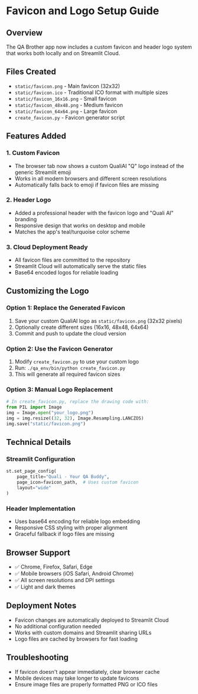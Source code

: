 # Favicon and Logo Setup Guide

## Overview
The QA Brother app now includes a custom favicon and header logo system that works both locally and on Streamlit Cloud.

## Files Created
- `static/favicon.png` - Main favicon (32x32)
- `static/favicon.ico` - Traditional ICO format with multiple sizes
- `static/favicon_16x16.png` - Small favicon
- `static/favicon_48x48.png` - Medium favicon  
- `static/favicon_64x64.png` - Large favicon
- `create_favicon.py` - Favicon generator script

## Features Added

### 1. Custom Favicon
- The browser tab now shows a custom QualiAI "Q" logo instead of the generic Streamlit emoji
- Works in all modern browsers and different screen resolutions
- Automatically falls back to emoji if favicon files are missing

### 2. Header Logo
- Added a professional header with the favicon logo and "Quali AI" branding
- Responsive design that works on desktop and mobile
- Matches the app's teal/turquoise color scheme

### 3. Cloud Deployment Ready
- All favicon files are committed to the repository
- Streamlit Cloud will automatically serve the static files
- Base64 encoded logos for reliable loading

## Customizing the Logo

### Option 1: Replace the Generated Favicon
1. Save your custom QualiAI logo as `static/favicon.png` (32x32 pixels)
2. Optionally create different sizes (16x16, 48x48, 64x64)
3. Commit and push to update the cloud version

### Option 2: Use the Favicon Generator
1. Modify `create_favicon.py` to use your custom logo
2. Run: `./qa_env/bin/python create_favicon.py`
3. This will generate all required favicon sizes

### Option 3: Manual Logo Replacement
```python
# In create_favicon.py, replace the drawing code with:
from PIL import Image
img = Image.open("your_logo.png")
img = img.resize((32, 32), Image.Resampling.LANCZOS)
img.save("static/favicon.png")
```

## Technical Details

### Streamlit Configuration
```python
st.set_page_config(
    page_title="Quali - Your QA Buddy", 
    page_icon=favicon_path,  # Uses custom favicon
    layout="wide"
)
```

### Header Implementation
- Uses base64 encoding for reliable logo embedding
- Responsive CSS styling with proper alignment
- Graceful fallback if logo files are missing

## Browser Support
- ✅ Chrome, Firefox, Safari, Edge
- ✅ Mobile browsers (iOS Safari, Android Chrome)
- ✅ All screen resolutions and DPI settings
- ✅ Light and dark themes

## Deployment Notes
- Favicon changes are automatically deployed to Streamlit Cloud
- No additional configuration needed
- Works with custom domains and Streamlit sharing URLs
- Logo files are cached by browsers for fast loading

## Troubleshooting
- If favicon doesn't appear immediately, clear browser cache
- Mobile devices may take longer to update favicons
- Ensure image files are properly formatted PNG or ICO files
